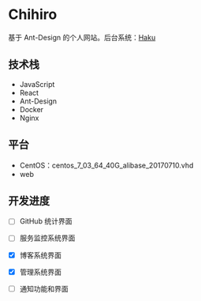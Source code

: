 # Chihiro
基于 Ant-Design 的个人网站。后台系统：[Haku](https://github.com/Txiaozhe/Haku)

## 技术栈
* JavaScript
* React
* Ant-Design
* Docker
* Nginx

## 平台
* CentOS：centos_7_03_64_40G_alibase_20170710.vhd
* web

## 开发进度
- [ ] GitHub 统计界面
- [ ] 服务监控系统界面
- [x] 博客系统界面
- [x] 管理系统界面
- [ ] 通知功能和界面

